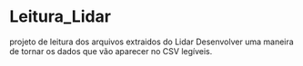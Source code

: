 # Leitura_Lidar
projeto de leitura dos arquivos extraidos do Lidar
Desenvolver uma maneira de tornar os dados que vão aparecer no CSV legíveis.
